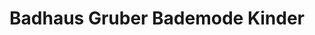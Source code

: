 ---
title: "Badhaus Gruber Bademode Kinder"
url: /erding/badhaus-gruber-bademode-kinder/
shop: Kleidung
---